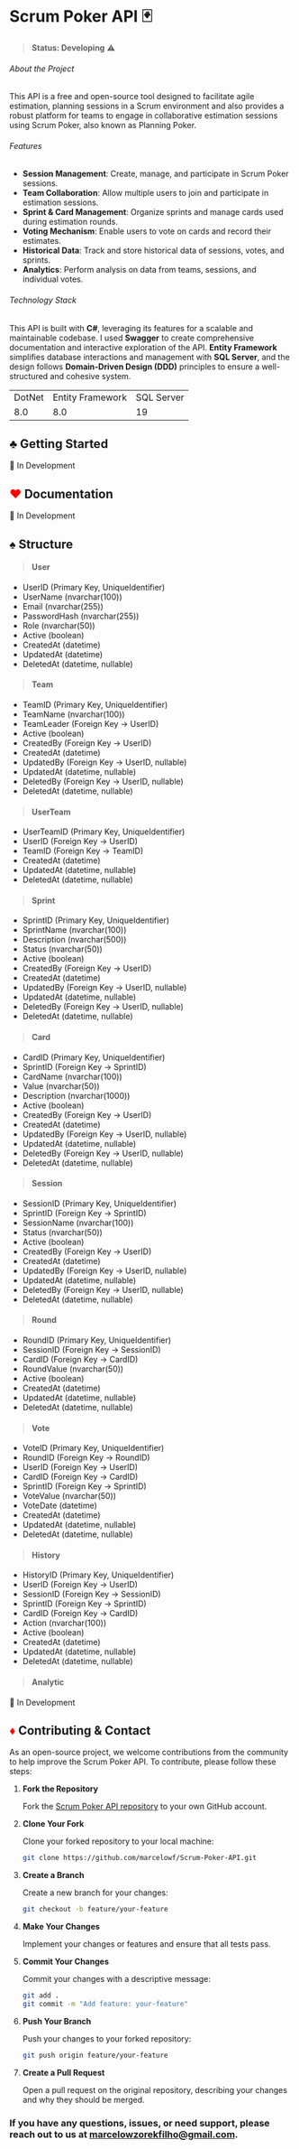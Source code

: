 # Scrum Poker API 🃏
> **Status: Developing** ⚠️
###### About the Project
This API is a free and open-source tool designed to facilitate agile estimation, planning sessions in a Scrum environment and also provides a robust platform for teams to engage in collaborative estimation sessions using Scrum Poker, also known as Planning Poker.

###### Features
- **Session Management**: Create, manage, and participate in Scrum Poker sessions.
- **Team Collaboration**: Allow multiple users to join and participate in estimation sessions.
- **Sprint & Card Management**: Organize sprints and manage cards used during estimation rounds.
- **Voting Mechanism**: Enable users to vote on cards and record their estimates.
- **Historical Data**: Track and store historical data of sessions, votes, and sprints.
- **Analytics**: Perform analysis on data from teams, sessions, and individual votes.


###### Technology Stack
This API is built with **C#**, leveraging its features for a scalable and maintainable codebase. I used **Swagger** to create comprehensive documentation and interactive exploration of the API. **Entity Framework** simplifies database interactions and management with **SQL Server**, and the design follows **Domain-Driven Design (DDD)** principles to ensure a well-structured and cohesive system.

<table>
    <tr>
        <td>DotNet</td>
        <td>Entity Framework</td>
        <td>SQL Server</td>
    </tr>
    <tr>
        <td>8.0</td>
        <td>8.0</td>
        <td>19</td>
    </tr>
</table>

## ♣️ Getting Started
🚩 In Development

## <span style="color:red;">♥️</span> Documentation
🚩 In Development

## ♠️ Structure

> #### User
* UserID (Primary Key, UniqueIdentifier)
* UserName (nvarchar(100))
* Email (nvarchar(255))
* PasswordHash (nvarchar(255))
* Role (nvarchar(50))
* Active (boolean)
* CreatedAt (datetime)
* UpdatedAt (datetime)
* DeletedAt (datetime, nullable)

> #### Team
* TeamID (Primary Key, UniqueIdentifier)
* TeamName (nvarchar(100))
* TeamLeader (Foreign Key -> UserID)
* Active (boolean)
* CreatedBy (Foreign Key -> UserID)
* CreatedAt (datetime)
* UpdatedBy (Foreign Key -> UserID, nullable)
* UpdatedAt (datetime, nullable)
* DeletedBy (Foreign Key -> UserID, nullable)
* DeletedAt (datetime, nullable)

> #### UserTeam
* UserTeamID (Primary Key, UniqueIdentifier)
* UserID (Foreign Key -> UserID)
* TeamID (Foreign Key -> TeamID)
* CreatedAt (datetime)
* UpdatedAt (datetime, nullable)
* DeletedAt (datetime, nullable)

> #### Sprint
* SprintID (Primary Key, UniqueIdentifier)
* SprintName (nvarchar(100))
* Description (nvarchar(500))
* Status (nvarchar(50))
* Active (boolean)
* CreatedBy (Foreign Key -> UserID)
* CreatedAt (datetime)
* UpdatedBy (Foreign Key -> UserID, nullable)
* UpdatedAt (datetime, nullable)
* DeletedBy (Foreign Key -> UserID, nullable)
* DeletedAt (datetime, nullable)

> #### Card
* CardID (Primary Key, UniqueIdentifier)
* SprintID (Foreign Key -> SprintID)
* CardName (nvarchar(100))
* Value (nvarchar(50))
* Description (nvarchar(1000))
* Active (boolean)
* CreatedBy (Foreign Key -> UserID)
* CreatedAt (datetime)
* UpdatedBy (Foreign Key -> UserID, nullable)
* UpdatedAt (datetime, nullable)
* DeletedBy (Foreign Key -> UserID, nullable)
* DeletedAt (datetime, nullable)

> #### Session
* SessionID (Primary Key, UniqueIdentifier)
* SprintID (Foreign Key -> SprintID)
* SessionName (nvarchar(100))
* Status (nvarchar(50))
* Active (boolean)
* CreatedBy (Foreign Key -> UserID)
* CreatedAt (datetime)
* UpdatedBy (Foreign Key -> UserID, nullable)
* UpdatedAt (datetime, nullable)
* DeletedBy (Foreign Key -> UserID, nullable)
* DeletedAt (datetime, nullable)

> #### Round
* RoundID (Primary Key, UniqueIdentifier)
* SessionID (Foreign Key -> SessionID)
* CardID (Foreign Key -> CardID)
* RoundValue (nvarchar(50))
* Active (boolean)
* CreatedAt (datetime)
* UpdatedAt (datetime, nullable)
* DeletedAt (datetime, nullable)

> #### Vote
* VoteID (Primary Key, UniqueIdentifier)
* RoundID (Foreign Key -> RoundID)
* UserID (Foreign Key -> UserID)
* CardID (Foreign Key -> CardID)
* SprintID (Foreign Key -> SprintID)
* VoteValue (nvarchar(50))
* VoteDate (datetime)
* CreatedAt (datetime)
* UpdatedAt (datetime, nullable)
* DeletedAt (datetime, nullable)

> #### History
* HistoryID (Primary Key, UniqueIdentifier)
* UserID (Foreign Key -> UserID)
* SessionID (Foreign Key -> SessionID)
* SprintID (Foreign Key -> SprintID)
* CardID (Foreign Key -> CardID)
* Action (nvarchar(100))
* Active (boolean)
* CreatedAt (datetime)
* UpdatedAt (datetime, nullable)
* DeletedAt (datetime, nullable)

> #### Analytic
🚩 In Development

## <span style="color:red;">♦️</span> Contributing & Contact

As an open-source project, we welcome contributions from the community to help improve the Scrum Poker API. To contribute, please follow these steps:

1. **Fork the Repository**
   
    Fork the [Scrum Poker API repository](https://github.com/marcelowf/Scrum-Poker-API) to your own GitHub account.

2. **Clone Your Fork**
   
    Clone your forked repository to your local machine:
    ```bash
    git clone https://github.com/marcelowf/Scrum-Poker-API.git
    ```
    
3. **Create a Branch**
   
    Create a new branch for your changes:
    ```bash
    git checkout -b feature/your-feature
    ```

4. **Make Your Changes**
   
    Implement your changes or features and ensure that all tests pass.

5. **Commit Your Changes**
   
    Commit your changes with a descriptive message:
    ```bash
    git add .
    git commit -m "Add feature: your-feature"
    ```
6. **Push Your Branch**
   
    Push your changes to your forked repository:
    ```bash
    git push origin feature/your-feature
    ```
7. **Create a Pull Request**
    
    Open a pull request on the original repository, describing your changes and why they should be merged.

### If you have any questions, issues, or need support, please reach out to us at marcelowzorekfilho@gmail.com.
